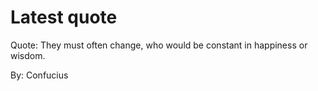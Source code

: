 # Latest quote 

Quote: They must often change, who would be constant in happiness or wisdom. 

By: Confucius